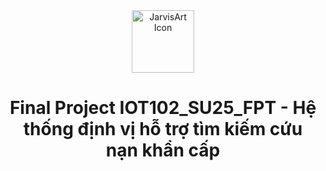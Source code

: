 <div align="center">
  <img src="assets/logo.png" alt="JarvisArt Icon" width="100"/>

# Final Project IOT102_SU25_FPT - Hệ thống định vị hỗ trợ tìm kiếm cứu nạn khẩn cấp
</div>
